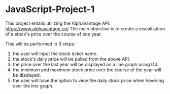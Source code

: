 # JavaScript-Project-1

This project entails utilizing the AlphaVantage API: https://www.alphavantage.co/
The main objective is to create a visualization of a stock's price over the course of one year.

This will be performed in 3 steps:
1) the user will input the stock ticker name.
2) the stock's daily price will be pulled from the above API.
3) the price over the last year will be displayed on a line graph using D3.
4) the minimum and maximum stock price over the course of the year will be displayed.
5) the user will have the option to view the daily stock price when hovering over the line graph.
